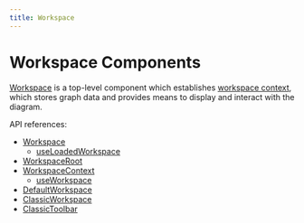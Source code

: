```yaml
---
title: Workspace
---
```


# Workspace Components

[Workspace](/docs/api/workspace/classes/Workspace) is a top-level component which establishes [workspace context](/docs/api/workspace/interfaces/WorkspaceContext), which stores graph data and provides means to display and interact with the diagram.

API references:
  - [Workspace](/docs/api/workspace/classes/Workspace)
    - [useLoadedWorkspace](/docs/api/workspace/functions/useLoadedWorkspace)
  - [WorkspaceRoot](/docs/api/workspace/functions/WorkspaceRoot)
  - [WorkspaceContext](/docs/api/workspace/interfaces/WorkspaceContext)
    - [useWorkspace](/docs/api/workspace/functions/useWorkspace)
  - [DefaultWorkspace](/docs/api/workspace/functions/DefaultWorkspace)
  - [ClassicWorkspace](/docs/api/workspace/functions/ClassicWorkspace)
  - [ClassicToolbar](/docs/api/workspace/functions/ClassicToolbar)
